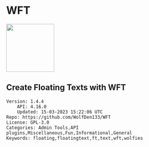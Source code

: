 # WFT
<img src="https://raw.githubusercontent.com/WolfDen133/WFT/65635747fbb6afbfd188caf4c80550ba793bb3fa/logo.png" width="128" height="128" />

## Create Floating Texts with WFT
```properties
Version: 1.4.4
    API: 4.16.0
    Updated: 15-03-2023 15:22:06 UTC
Repo: https://github.com/WolfDen133/WFT
License: GPL-3.0
Categories: Admin Tools,API plugins,Miscellaneous,Fun,Informational,General
Keywords: floating,floatingtext,ft,text,wft,wolfies
```